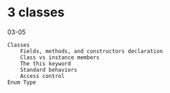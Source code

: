 
# 3 classes
03-05

    Classes
        Fields, methods, and constructors declaration
        Class vs instance members
        The this keyword
        Standard behaviors
        Access control
    Enum Type
    